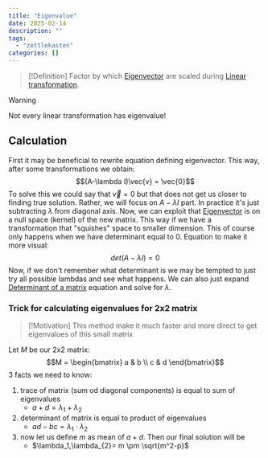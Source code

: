 ```yaml
---
title: "Eigenvalue"
date: 2025-02-14
description: ""
tags: 
  - "zettlekasten"
categories: []
---
```


> [!Definition]
Factor by which [Eigenvector](Eigenvector.md) are scaled during [Linear transformation](Linear%20transformation.md).

> [!Warning]
Not every linear transformation has eigenvalue!

## Calculation
First it may be beneficial to rewrite equation defining eigenvector.
This way, after some transformations we obtain:
$$(A-\lambda I)\vec{v} = \vec{0}$$
To solve this we could say that $\vec{v}=0$ but that does not get us closer to finding true solution. 
Rather, we will focus on $A-\lambda I$ part. In practice it's just subtracting $\lambda$ from diagonal axis.
Now, we can exploit that [Eigenvector](Eigenvector.md) is on a null space (kernel) of the new matrix. This way if we have a transformation that "squishes" space to smaller dimension. This of course only happens when we have determinant equal to 0.
Equation to make it more visual:
$$det(A-\lambda I) = 0$$
Now, if we don't remember what determinant is we may be tempted to just try all possible lambdas and see what happens. 
We can also just expand [Determinant of a matrix](Determinant%20of%20a%20matrix.md) equation and solve for $\lambda$. 

### Trick for calculating eigenvalues for 2x2 matrix
> [!Motivation]
> This method make it much faster and more direct to get eigenvalues of this small matrix

Let $M$ be our 2x2 matrix:
$$M = \begin{bmatrix} a & b \\ c & d \end{bmatrix}$$
3 facts we need to know:
1) trace of matrix (sum od diagonal components) is equal to sum of eigenvalues
	 - $a+d=\lambda_1+\lambda_2$
2) determinant of matrix is equal to product of eigenvalues
	- $ad-bc = \lambda_1 \cdot \lambda_2$
3) now let us define $m$ as mean of $a+d$. Then our final solution will be
	- $\lambda_1,\lambda_{2}= m \pm \sqrt{m^2-p}$
 